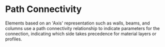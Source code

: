 Path Connectivity
=================

Elements based on an 'Axis' representation such as walls, beams, and columns use a path connectivity relationship to indicate parameters for the connection, indicating which side takes precedence for material layers or profiles.
